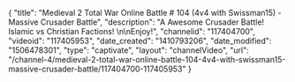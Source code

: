 {
    "title": "Medieval 2 Total War Online Battle # 104 (4v4 with Swissman15) - Massive Crusader Battle",
    "description": "A Awesome Crusader Battle!  Islamic vs Christian Factions!  \n\nEnjoy!",
    "channelid": "117404700",
    "videoid": "117405953",
    "date_created": "1410793206",
    "date_modified": "1506478301",
    "type": "captivate",
    "layout": "channelVideo",
    "url": "\/channel-4\/medieval-2-total-war-online-battle-104-4v4-with-swissman15-massive-crusader-battle\/117404700-117405953"
}